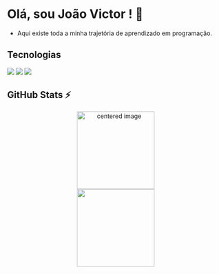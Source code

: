 # Olá, sou João Victor ! 👋
  
- Aqui existe toda a minha trajetória de aprendizado em programação.

## Tecnologias
<div>
  <img src="https://img.shields.io/badge/JavaScript-F7DF1E?style=for-the-badge&logo=javascript&logoColor=black">
  <img src="https://img.shields.io/badge/HTML-239120?style=for-the-badge&logo=html5&logoColor=white">
  <img src="https://img.shields.io/badge/CSS-239120?&style=for-the-badge&logo=css3&logoColor=white">
</div>

## GitHub Stats ⚡
<div>
  <a href="https://github.com/joaovictordjl">
  <center>
    <img height="180em" src="https://github-readme-stats.vercel.app/api?username=joaovictordjl&show_icons=true&theme=radical&include_all_commits=true&count_private=true" alt="centered image">
  </center>
  <center>  
    <img height="180em" src="https://github-readme-stats.vercel.app/api/top-langs/?username=joaovictordjl&layout=compact&langs_count=7&theme=radical"/> 
  </center>
</div>




